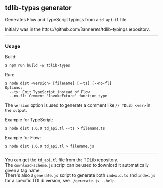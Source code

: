 ## tdlib-types generator

Generates Flow and TypeScript typings from a `td_api.tl` file.

Initially was in the https://github.com/Bannerets/tdlib-typings repository.

---

### Usage

Build:

```console
$ npm run build -w tdlib-types
```

Run:

```console
$ node dist <version> [filename] [--ts] [--no-fl]
Options:
  --ts: Emit TypeScript instead of Flow
  --no-fl: Comment 'InvokeFuture' function type
```

The `version` option is used to generate a comment like `// TDLib <ver>` in the output.

Example for TypeScript:

```console
$ node dist 1.6.0 td_api.tl --ts > filename.ts
```

Example for Flow:

```console
$ node dist 1.6.0 td_api.tl > filename.js
```

---

You can get the `td_api.tl` file from the TDLib repository.<br>
The `download-scheme.js` script can be used to download it automatically given a tag name.<br>
There's also a `generate.js` script to generate both `index.d.ts` and `index.js`
for a specific TDLib version, see `./generate.js --help`.

